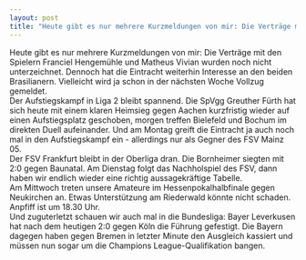 ```yaml
---
layout: post
title: "Heute gibt es nur mehrere Kurzmeldungen von mir: Die Verträge mit den Spielern Franciel Hengemühle und Matheus Vivian wurden noch nicht unterzeichnet."
---
```


Heute gibt es nur mehrere Kurzmeldungen von mir: Die Verträge mit den Spielern Franciel Hengemühle und Matheus Vivian wurden noch nicht unterzeichnet. Dennoch hat die Eintracht weiterhin Interesse an den beiden Brasilianern. Vielleicht wird ja schon in der nächsten Woche Vollzug gemeldet.  
Der Aufstiegskampf in Liga 2 bleibt spannend. Die SpVgg Greuther Fürth hat sich heute mit einem klaren Heimsieg gegen Aachen kurzfristig wieder auf einen Aufstiegsplatz geschoben, morgen treffen Bielefeld und Bochum im direkten Duell aufeinander. Und am Montag greift die Eintracht ja auch noch mal in den Aufstiegskampf ein - allerdings nur als Gegner des FSV Mainz 05.  
Der FSV Frankfurt bleibt in der Oberliga dran. Die Bornheimer siegten mit 2:0 gegen Baunatal. Am Dienstag folgt das Nachholspiel des FSV, dann haben wir endlich wieder eine richtig aussagekräftige Tabelle.  
Am Mittwoch treten unsere Amateure im Hessenpokalhalbfinale gegen Neukirchen an. Etwas Unterstützung am Riederwald könnte nicht schaden. Anpfiff ist um 18.30 Uhr.  
Und zuguterletzt schauen wir auch mal in die Bundesliga: Bayer Leverkusen hat nach dem heutigen 2:0 gegen Köln die Führung gefestigt. Die Bayern dagegen haben gegen Bremen in letzter Minute den Ausgleich kassiert und müssen nun sogar um die Champions League-Qualifikation bangen.
